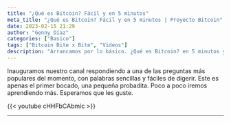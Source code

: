 ```yaml
---
title: "¿Qué es Bitcoin? Fácil y en 5 minutos"
meta_title: "¿Qué es Bitcoin? Fácil y en 5 minutos | Proyecto Bitcoin"
date: 2023-02-15 21:29
author: "Genny Díaz"
categories: ["Basico"]
tags: ["Bitcoin Bite x Bite", "Videos"]
description: "Arrancamos por lo básico. ¿Qué es Bitcoin? en 5 minutos y sin palabras domingueras"
---
```


Inauguramos nuestro canal respondiendo a una de las preguntas más populares del momento, con palabras sencillas y fáciles de digerir. Este es apenas el primer bocado, una pequeña probadita. Poco a poco iremos aprendiendo más. Esperamos que les guste.

{{< youtube cHHFbCAbmic >}}

<hr>
